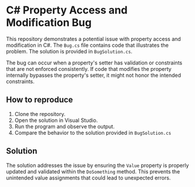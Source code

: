 # C# Property Access and Modification Bug

This repository demonstrates a potential issue with property access and modification in C#. The `Bug.cs` file contains code that illustrates the problem.  The solution is provided in `BugSolution.cs`.

The bug can occur when a property's setter has validation or constraints that are not enforced consistently. If code that modifies the property internally bypasses the property's setter, it might not honor the intended constraints.

## How to reproduce

1. Clone the repository.
2. Open the solution in Visual Studio.
3. Run the program and observe the output.
4. Compare the behavior to the solution provided in `BugSolution.cs`

## Solution

The solution addresses the issue by ensuring the `Value` property is properly updated and validated within the `DoSomething` method.  This prevents the unintended value assignments that could lead to unexpected errors.